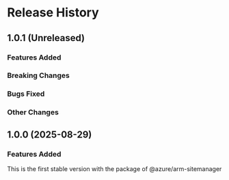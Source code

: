 # Release History
    
## 1.0.1 (Unreleased)

### Features Added

### Breaking Changes

### Bugs Fixed

### Other Changes

## 1.0.0 (2025-08-29)

### Features Added

This is the first stable version with the package of @azure/arm-sitemanager
